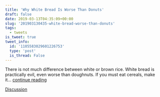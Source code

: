 ```yaml
---
title: 'Why White Bread Is Worse Than Donuts'
draft: false
date: 2019-03-13T04:35:09+00:00
slug: '201903130435-white-bread-worse-than-donuts'
tags:
  - tweets
is_tweet: true
tweet_info:
  id: '1105583029601226753'
  type: 'post'
  is_thread: False
---
```




There is not much difference between white or brown rice. White bread is practically evil, even worse than doughnuts. If you must eat cereals, make it... [continue reading](urls[0])

[Discussion](https://x.com/sytelus/status/1105583029601226753)

